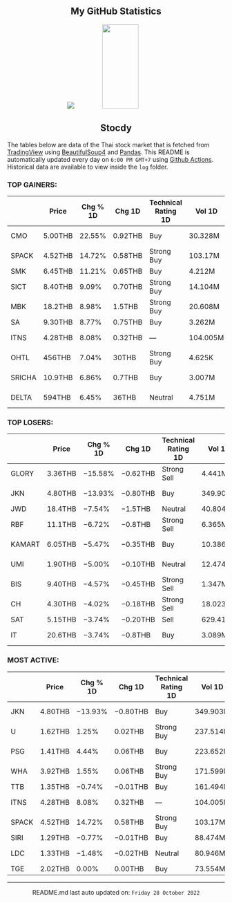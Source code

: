 <div align="center">

## My GitHub Statistics
<img src="https://github-readme-streak-stats.herokuapp.com/?user=nopnopwei&theme=black-ice&hide_border=true&stroke=0000&background=0D1117&ring=FFE573&fire=FF8623&currStreakLabel=FF8623" />
<img width="41%" height="195px" src="https://github-readme-stats.vercel.app/api/top-langs/?username=nopnopwei&layout=compact&hide_border=true&title_color=FEE473&text_color=FFFFFF&bg_color=0d1117" />
    
## Stocdy
<div align="left">

The tables below are data of the Thai stock market that is fetched from [TradingView](https://www.tradingview.com/markets/stocks-thailand/market-movers-all-stocks/) using [BeautifulSoup4](https://www.crummy.com/software/BeautifulSoup/bs4/doc/) and [Pandas](https://pandas.pydata.org). This README is automatically updated every day on `6:00 PM GMT+7` using [Github Actions](https://www.tradingview.com/markets/stocks-thailand/market-movers-all-stocks/). Historical data are available to view inside the `log` folder.
### TOP GAINERS:
|        | Price   | Chg % 1D   | Chg 1D   | Technical Rating 1D   | Vol 1D   | Volume * Price 1D   | Market cap   | P/E(TTM)   | EPS(TTM)   | Sector                | Sector Chg % 1D   |
|--------|---------|------------|----------|-----------------------|----------|---------------------|--------------|------------|------------|-----------------------|-------------------|
| CMO    | 5.00THB | 22.55%     | 0.92THB  | Buy                   | 30.328M  | 151.64M             | 1.146BTHB    | —          | −0.31THB   | Commercial Services   | −0.85%            |
| SPACK  | 4.52THB | 14.72%     | 0.58THB  | Strong Buy            | 103.17M  | 466.328M            | 1.182BTHB    | 35.15      | 0.11THB    | Commercial Services   | −0.85%            |
| SMK    | 6.45THB | 11.21%     | 0.65THB  | Buy                   | 4.212M   | 27.165M             | 1.16BTHB     | —          | −185.62THB | Finance               | −0.47%            |
| SICT   | 8.40THB | 9.09%      | 0.70THB  | Strong Buy            | 14.104M  | 118.476M            | 3.08BTHB     | 35.93      | 0.21THB    | Electronic Technology | +3.73%            |
| MBK    | 18.2THB | 8.98%      | 1.5THB   | Strong Buy            | 20.608M  | 375.069M            | 22.496BTHB   | —          | −0.47THB   | Finance               | −0.47%            |
| SA     | 9.30THB | 8.77%      | 0.75THB  | Buy                   | 3.262M   | 30.334M             | 10.137BTHB   | 94.48      | 0.09THB    | Finance               | −0.47%            |
| ITNS   | 4.28THB | 8.08%      | 0.32THB  | —                     | 104.005M | 445.14M             | —            | —          | —          | Technology Services   | −0.68%            |
| OHTL   | 456THB  | 7.04%      | 30THB    | Strong Buy            | 4.625K   | 2.109M              | 6.432BTHB    | —          | −30.99THB  | Consumer Services     | −0.46%            |
| SRICHA | 10.9THB | 6.86%      | 0.7THB   | Buy                   | 3.007M   | 32.775M             | 3.161BTHB    | 3090.91    | 0.00THB    | Industrial Services   | +3.13%            |
| DELTA  | 594THB  | 6.45%      | 36THB    | Neutral               | 4.751M   | 2.822B              | 696.039BTHB  | 52.53      | 10.62THB   | Electronic Technology | +3.73%            |
### TOP LOSERS:
|        | Price   | Chg % 1D   | Chg 1D   | Technical Rating 1D   | Vol 1D   | Volume * Price 1D   | Market cap   | P/E(TTM)   | EPS(TTM)   | Sector                 | Sector Chg % 1D   |
|--------|---------|------------|----------|-----------------------|----------|---------------------|--------------|------------|------------|------------------------|-------------------|
| GLORY  | 3.36THB | −15.58%    | −0.62THB | Strong Sell           | 4.441M   | 14.92M              | 1.075BTHB    | —          | —          | Retail Trade           | −0.15%            |
| JKN    | 4.80THB | −13.93%    | −0.80THB | Buy                   | 349.903M | 1.687B              | 3.606BTHB    | 40.88      | 0.18THB    | Consumer Services      | −0.46%            |
| JWD    | 18.4THB | −7.54%     | −1.5THB  | Neutral               | 40.804M  | 750.795M            | 20.298BTHB   | 34.10      | 0.58THB    | Transportation         | −0.29%            |
| RBF    | 11.1THB | −6.72%     | −0.8THB  | Strong Sell           | 6.365M   | 70.65M              | 23.8BTHB     | 46.20      | 0.26THB    | Consumer Non-Durables  | −1.03%            |
| KAMART | 6.05THB | −5.47%     | −0.35THB | Buy                   | 10.386M  | 62.834M             | 5.632BTHB    | 15.96      | 0.40THB    | Distribution Services  | −0.27%            |
| UMI    | 1.90THB | −5.00%     | −0.10THB | Neutral               | 12.474M  | 23.7M               | 1.673BTHB    | 17.35      | 0.12THB    | Producer Manufacturing | −0.22%            |
| BIS    | 9.40THB | −4.57%     | −0.45THB | Strong Sell           | 1.347M   | 12.666M             | 3.093BTHB    | 24.00      | 0.41THB    | Health Technology      | +0.33%            |
| CH     | 4.30THB | −4.02%     | −0.18THB | Strong Sell           | 18.023M  | 77.497M             | 3.584BTHB    | —          | —          | Consumer Non-Durables  | −1.03%            |
| SAT    | 5.15THB | −3.74%     | −0.20THB | Sell                  | 629.414K | 3.241M              | 1.96BTHB     | 11.71      | 0.46THB    | Retail Trade           | −0.15%            |
| IT     | 20.6THB | −3.74%     | −0.8THB  | Buy                   | 3.089M   | 63.633M             | 9.099BTHB    | 10.54      | 2.03THB    | Producer Manufacturing | −0.22%            |
### MOST ACTIVE:
|       | Price   | Chg % 1D   | Chg 1D   | Technical Rating 1D   | Vol 1D   | Volume * Price 1D   | Market cap   | P/E(TTM)   | EPS(TTM)   | Sector              | Sector Chg % 1D   |
|-------|---------|------------|----------|-----------------------|----------|---------------------|--------------|------------|------------|---------------------|-------------------|
| JKN   | 4.80THB | −13.93%    | −0.80THB | Buy                   | 349.903M | 1.687B              | 3.606BTHB    | 40.88      | 0.18THB    | Consumer Services   | −0.46%            |
| U     | 1.62THB | 1.25%      | 0.02THB  | Strong Buy            | 237.514M | 384.773M            | 8.982BTHB    | —          | −3.36THB   | Consumer Services   | −0.46%            |
| PSG   | 1.41THB | 4.44%      | 0.06THB  | Buy                   | 223.652M | 315.349M            | 87.74BTHB    | 794.12     | 0.00THB    | Industrial Services | +3.13%            |
| WHA   | 3.92THB | 1.55%      | 0.06THB  | Strong Buy            | 171.599M | 672.669M            | 57.695BTHB   | 18.37      | 0.21THB    | Transportation      | −0.29%            |
| TTB   | 1.35THB | −0.74%     | −0.01THB | Buy                   | 161.494M | 218.016M            | 131.407BTHB  | 10.06      | 0.14THB    | Finance             | −0.47%            |
| ITNS  | 4.28THB | 8.08%      | 0.32THB  | —                     | 104.005M | 445.14M             | —            | —          | —          | Technology Services | −0.68%            |
| SPACK | 4.52THB | 14.72%     | 0.58THB  | Strong Buy            | 103.17M  | 466.328M            | 1.182BTHB    | 35.15      | 0.11THB    | Commercial Services | −0.85%            |
| SIRI  | 1.29THB | −0.77%     | −0.01THB | Buy                   | 88.474M  | 114.132M            | 19.352BTHB   | 10.59      | 0.13THB    | Finance             | −0.47%            |
| LDC   | 1.33THB | −1.48%     | −0.02THB | Neutral               | 80.946M  | 107.659M            | 810MTHB      | 34.62      | 0.04THB    | Health Services     | −0.27%            |
| TGE   | 2.02THB | 0.00%      | 0.00THB  | Buy                   | 73.554M  | 148.579M            | 4.444BTHB    | 20.57      | 0.10THB    | Utilities           | −0.40%            |
<hr>
<div align="center">

README.md last auto updated on: `Friday 28 October 2022`
<br>
</div>
    